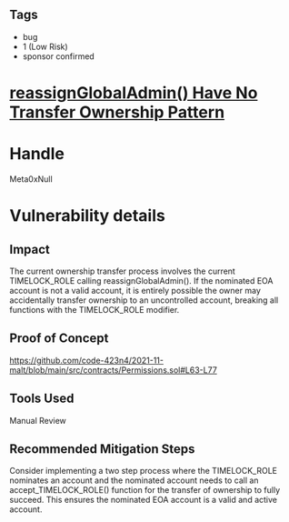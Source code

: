 ## Tags

- bug
- 1 (Low Risk)
- sponsor confirmed

# [reassignGlobalAdmin() Have No Transfer Ownership Pattern](https://github.com/code-423n4/2021-11-malt-findings/issues/112) 

# Handle

Meta0xNull


# Vulnerability details

## Impact
The current ownership transfer process involves the current TIMELOCK_ROLE calling reassignGlobalAdmin().  If the nominated EOA account is not a valid account, it is entirely possible the owner may accidentally transfer ownership to an uncontrolled account, breaking all functions with the TIMELOCK_ROLE modifier.

## Proof of Concept
https://github.com/code-423n4/2021-11-malt/blob/main/src/contracts/Permissions.sol#L63-L77

## Tools Used
Manual Review

## Recommended Mitigation Steps
Consider implementing a two step process where the TIMELOCK_ROLE nominates an account and the nominated account needs to call an accept_TIMELOCK_ROLE() function for the transfer of ownership to fully succeed. This ensures the nominated EOA account is a valid and active account.


